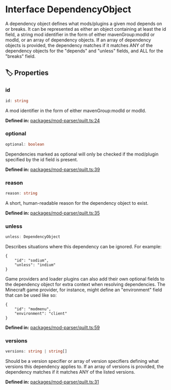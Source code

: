 # Interface DependencyObject

A dependency object defines what mods/plugins a given mod depends on or breaks.
It can be represented as either an object containing at least the id field, a string mod identifier in the form of either mavenGroup:modId or modId, or an array of dependency objects.
If an array of dependency objects is provided, the dependency matches if it matches ANY of the dependency objects for the "depends" and "unless" fields, and ALL for the "breaks" field.
## 🏷️ Properties

### id

```ts
id: string
```
A mod identifier in the form of either mavenGroup:modId or modId.
<p style="font-size: 14px; color: var(--vp-c-text-2)">
<strong>Defined in:</strong> <a href="https://github.com/voxelum/minecraft-launcher-core-node/blob/master/packages/mod-parser/quilt.ts#L24" target="_blank" rel="noreferrer">packages/mod-parser/quilt.ts:24</a>
</p>


### optional <Badge type="info" text="optional" />

```ts
optional: boolean
```
Dependencies marked as optional will only be checked if the mod/plugin specified by the id field is present.
<p style="font-size: 14px; color: var(--vp-c-text-2)">
<strong>Defined in:</strong> <a href="https://github.com/voxelum/minecraft-launcher-core-node/blob/master/packages/mod-parser/quilt.ts#L39" target="_blank" rel="noreferrer">packages/mod-parser/quilt.ts:39</a>
</p>


### reason <Badge type="info" text="optional" />

```ts
reason: string
```
A short, human-readable reason for the dependency object to exist.
<p style="font-size: 14px; color: var(--vp-c-text-2)">
<strong>Defined in:</strong> <a href="https://github.com/voxelum/minecraft-launcher-core-node/blob/master/packages/mod-parser/quilt.ts#L35" target="_blank" rel="noreferrer">packages/mod-parser/quilt.ts:35</a>
</p>


### unless <Badge type="info" text="optional" />

```ts
unless: DependencyObject
```
Describes situations where this dependency can be ignored. For example:

````
{
    "id": "sodium",
    "unless": "indium"
}
````

Game providers and loader plugins can also add their own optional fields to the dependency object for extra context when resolving dependencies. The Minecraft game provider, for instance, might define an "environment" field that can be used like so:

````
{
    "id": "modmenu",
    "environment": "client"
}
````
<p style="font-size: 14px; color: var(--vp-c-text-2)">
<strong>Defined in:</strong> <a href="https://github.com/voxelum/minecraft-launcher-core-node/blob/master/packages/mod-parser/quilt.ts#L59" target="_blank" rel="noreferrer">packages/mod-parser/quilt.ts:59</a>
</p>


### versions <Badge type="info" text="optional" />

```ts
versions: string | string[]
```
Should be a version specifier or array of version specifiers defining what versions this dependency applies to. If an array of versions is provided, the dependency matches if it matches ANY of the listed versions.
<p style="font-size: 14px; color: var(--vp-c-text-2)">
<strong>Defined in:</strong> <a href="https://github.com/voxelum/minecraft-launcher-core-node/blob/master/packages/mod-parser/quilt.ts#L31" target="_blank" rel="noreferrer">packages/mod-parser/quilt.ts:31</a>
</p>


